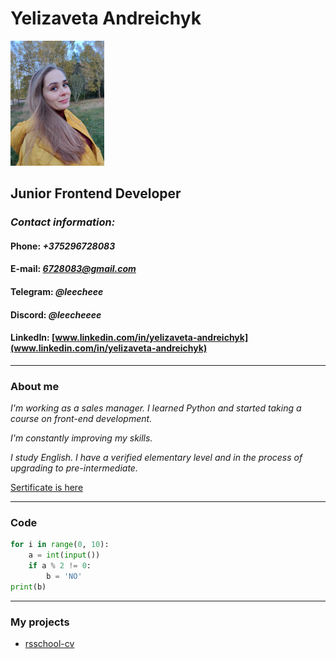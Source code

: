 # Yelizaveta Andreichyk

<img src="photo.jpg" alt="isolated" width="150"/>

## **Junior Frontend Developer**

### *Contact information:*

#### **Phone:** *+375296728083*

#### **E-mail:** *6728083@gmail.com*

#### **Telegram:** *@leecheee*

#### **Discord:** *@leecheeee*

#### **LinkedIn:** [www.linkedin.com/in/yelizaveta-andreichyk](www.linkedin.com/in/yelizaveta-andreichyk)

---

### **About mе**

*I'm working as a sales manager. I learned Python and started taking a course on front-end development.*

*I'm constantly improving my skills.*

*I study English. I have a verified elementary level and in the process of upgrading to pre-intermediate.*

[Sertificate is here](https://cert.str.by/streamline-certificate/B15DE546E215F3644B827E8E7D350DF8)

---

### Code

```py
for i in range(0, 10):
    a = int(input())
    if a % 2 != 0:
        b = 'NO'
print(b)
```

---

### My projects

- [rsschool-cv](https://github.com/leecheeee/rsschool-cv)
